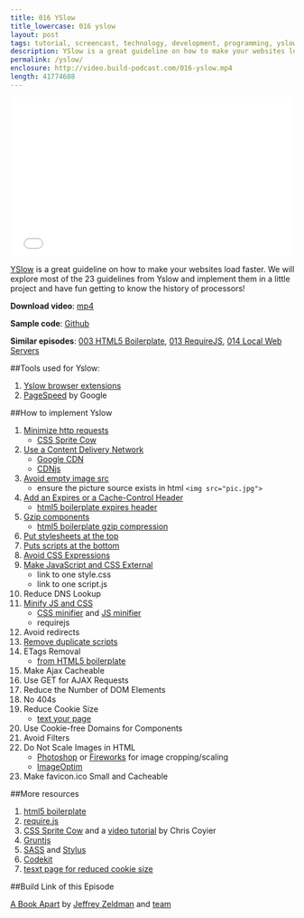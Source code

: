 ```yaml
---
title: 016 YSlow
title_lowercase: 016 yslow
layout: post
tags: tutorial, screencast, technology, development, programming, yslow, pagespeed, web performance, html5 boilerplate, minifiy, optimisation, css sprite
description: YSlow is a great guideline on how to make your websites load faster. We will explore most of the 23 guidelines from YSlow and implement them in a little project and have fun getting to know the history of processors!
permalink: /yslow/
enclosure: http://video.build-podcast.com/016-yslow.mp4
length: 41774608
---
```


<div id="video"><iframe src="//player.vimeo.com/video/50831366" width="500" height="281" frameborder="0" webkitallowfullscreen mozallowfullscreen allowfullscreen></iframe></div>

[YSlow](http://yslow.org/) is a great guideline on how to make your websites load faster. We will explore most of the 23 guidelines from Yslow and implement them in a little project and have fun getting to know the history of processors!

**Download video**: [mp4](http://video.build-podcast.com/016-yslow.mp4)

**Sample code**: [Github](https://github.com/sayanee/build-podcast/tree/master/016-yslow)

**Similar episodes**: [003 HTML5 Boilerplate](/html5-boilerplate), [013 RequireJS](/requirejs), [014 Local Web Servers](/local-web-servers)

##Tools used for Yslow:

1. [Yslow browser extensions](http://yslow.org/)
1. [PageSpeed](https://developers.google.com/speed/pagespeed/) by Google

##How to implement Yslow

1. [Minimize http requests](http://developer.yahoo.com/performance/rules.html#num_http)
    - [CSS Sprite Cow](#)
1. [Use a Content Delivery Network](http://developer.yahoo.com/performance/rules.html#cdn)
    - [Google CDN](https://developers.google.com/speed/libraries/devguide)
    - [CDNjs](http://cdnjs.com/)
1. [Avoid empty image src](http://developer.yahoo.com/performance/rules.html#emptysrc)
    - ensure the picture source exists in html `<img src="pic.jpg">`
1. [Add an Expires or a Cache-Control Header](http://developer.yahoo.com/performance/rules.html#expires)
    - [html5 boilerplate expires header](https://github.com/h5bp/html5-boilerplate/blob/master/.htaccess#L190)
1. [Gzip components](http://developer.yahoo.com/performance/rules.html#gzip)
    - [html5 boilerplate gzip compression](https://github.com/h5bp/html5-boilerplate/blob/master/.htaccess#L153)
1. [Put stylesheets at the top](http://developer.yahoo.com/performance/rules.html#css_top)
1. [Puts scripts at the bottom](http://developer.yahoo.com/performance/rules.html#js_bottom)
1. [Avoid CSS Expressions](http://developer.yahoo.com/performance/rules.html#css_expressions)
1. [Make JavaScript and CSS External](http://developer.yahoo.com/performance/rules.html#external)
    - link to one style.css
    - link to one script.js
1. Reduce DNS Lookup
1. [Minify JS and CSS](http://developer.yahoo.com/performance/rules.html#minify)
    - [CSS minifier](http://www.cssminifier.com/) and [JS minifier](http://fmarcia.info/jsmin/test.html)
    - requirejs
1. Avoid redirects
1. [Remove duplicate scripts](http://developer.yahoo.com/performance/rules.html#js_dupes)
1. ETags Removal
    - [from HTML5 boilerplate](https://github.com/h5bp/html5-boilerplate/blob/master/.htaccess#L265)
1. Make Ajax Cacheable
1. Use GET for AJAX Requests
1. Reduce the Number of DOM Elements
1. No 404s
1. Reduce Cookie Size
    - [text your page](http://gtmetrix.com/reduce-cookie-size.html)
1. Use Cookie-free Domains for Components
1. Avoid Filters
1. Do Not Scale Images in HTML
    - [Photoshop](http://www.adobe.com/products/photoshop.html) or [Fireworks](http://www.adobe.com/products/fireworks.html) for image cropping/scaling
    - [ImageOptim](http://www.macupdate.com/app/mac/28766/imageoptim)
1. Make favicon.ico Small and Cacheable


##More resources

1. [html5 boilerplate](https://github.com/h5bp/html5-boilerplate/blob/master/.htaccess#L153)
1. [require.js](http://build-podcast.com/requirejs/)
1. [CSS Sprite Cow](http://www.spritecow.com/) and a [video tutorial](http://css-tricks.com/video-screencasts/105-using-spritecow/) by Chris Coyier
1. [Gruntjs](https://github.com/gruntjs/grunt/blob/master/docs/toc.md)
1. [SASS](http://sass-lang.com/) and [Stylus](http://learnboost.github.com/stylus/)
1. [Codekit](http://incident57.com/codekit/)
1. [tesxt page for reduced cookie size](http://gtmetrix.com/reduce-cookie-size.html)

##Build Link of this Episode

[A Book Apart](http://www.abookapart.com/products/) by [Jeffrey Zeldman](http://twitter.com/zeldman) and [team](http://www.abookapart.com/pages/about)

